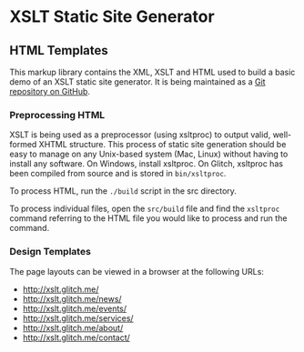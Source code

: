 # XSLT Static Site Generator

## HTML Templates

This markup library contains the XML, XSLT and HTML used to build a
basic demo of an XSLT static site generator. It is being maintained as
a [Git repository on GitHub](https://github.com/bauhouse/xslt-staticgen).

### Preprocessing HTML

XSLT is being used as a preprocessor (using xsltproc) to output valid,
well-formed XHTML structure. This process of static site generation
should be easy to manage on any Unix-based system (Mac, Linux) without
having to install any software. On Windows, install xsltproc. On Glitch,
xsltproc has been compiled from source and is stored in `bin/xsltproc`.

To process HTML, run the `./build` script in the src directory.

To process individual files, open the `src/build` file and find the
`xsltproc` command referring to the HTML file you would like to process
and run the command.

### Design Templates

The page layouts can be viewed in a browser at the following URLs: 

* <http://xslt.glitch.me/>
* <http://xslt.glitch.me/news/>
* <http://xslt.glitch.me/events/>
* <http://xslt.glitch.me/services/>
* <http://xslt.glitch.me/about/>
* <http://xslt.glitch.me/contact/>

